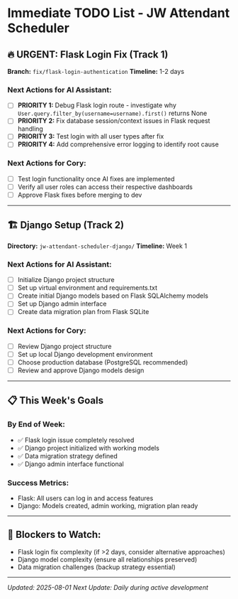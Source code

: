 # Immediate TODO List - JW Attendant Scheduler

## 🔥 **URGENT: Flask Login Fix (Track 1)**
**Branch:** `fix/flask-login-authentication`
**Timeline:** 1-2 days

### **Next Actions for AI Assistant:**
- [ ] **PRIORITY 1:** Debug Flask login route - investigate why `User.query.filter_by(username=username).first()` returns None
- [ ] **PRIORITY 2:** Fix database session/context issues in Flask request handling
- [ ] **PRIORITY 3:** Test login with all user types after fix
- [ ] **PRIORITY 4:** Add comprehensive error logging to identify root cause

### **Next Actions for Cory:**
- [ ] Test login functionality once AI fixes are implemented
- [ ] Verify all user roles can access their respective dashboards
- [ ] Approve Flask fixes before merging to dev

---

## 🏗️ **Django Setup (Track 2)**
**Directory:** `jw-attendant-scheduler-django/`
**Timeline:** Week 1

### **Next Actions for AI Assistant:**
- [ ] Initialize Django project structure
- [ ] Set up virtual environment and requirements.txt
- [ ] Create initial Django models based on Flask SQLAlchemy models
- [ ] Set up Django admin interface
- [ ] Create data migration plan from Flask SQLite

### **Next Actions for Cory:**
- [ ] Review Django project structure
- [ ] Set up local Django development environment
- [ ] Choose production database (PostgreSQL recommended)
- [ ] Review and approve Django models design

---

## 📋 **This Week's Goals**

### **By End of Week:**
- ✅ Flask login issue completely resolved
- ✅ Django project initialized with working models
- ✅ Data migration strategy defined
- ✅ Django admin interface functional

### **Success Metrics:**
- Flask: All users can log in and access features
- Django: Models created, admin working, migration plan ready

---

## 🚨 **Blockers to Watch:**
- Flask login fix complexity (if >2 days, consider alternative approaches)
- Django model complexity (ensure all relationships preserved)
- Data migration challenges (backup strategy essential)

---

*Updated: 2025-08-01*
*Next Update: Daily during active development*
